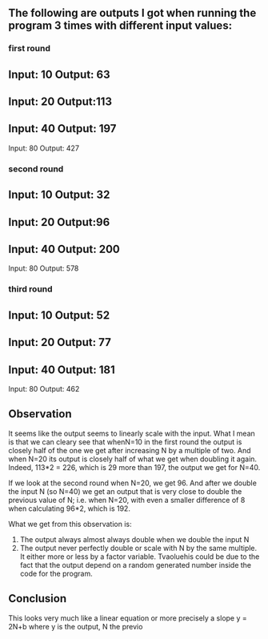 ## The following are outputs I got when running the program 3 times with different input values:
### first round

Input: 10
Output: 63
------------
Input: 20
Output:113
------------
Input: 40
Output: 197
------------
Input: 80
Output: 427

### second round

Input: 10
Output: 32
------------
Input: 20
Output:96
------------
Input: 40
Output: 200
------------
Input: 80
Output: 578

### third round

Input: 10
Output: 52
------------
Input: 20
Output: 77
------------
Input: 40
Output: 181
------------
Input: 80
Output: 462

## Observation

It seems like the output seems to linearly scale with the input. What I mean is that we can cleary see that whenN=10 in the first round the output is closely half of the one we get after increasing N by a multiple of two. And when N=20 its output is closely half of what we get when doubling it again. Indeed, 113*2 = 226, which is 29 more than 197, the output we get for N=40.

If we look at the second round when N=20, we get 96. And after we double the input N (so N=40) we get an output that is very close to double the previous value of N; i.e. when N=20, with even a smaller difference of 8 when calculating 96*2, which is 192.

What we get from this observation is:
1. The output always almost always double when we double the input N
2. The output never perfectly double or scale with N by the same multiple. It either more or less by a factor variable. Tvaoluehis could be due to the fact that the output depend on a random generated number inside the code for the program.

## Conclusion
This looks very much like a linear equation or more precisely a slope y = 2N+b where y is the output, N the previo

